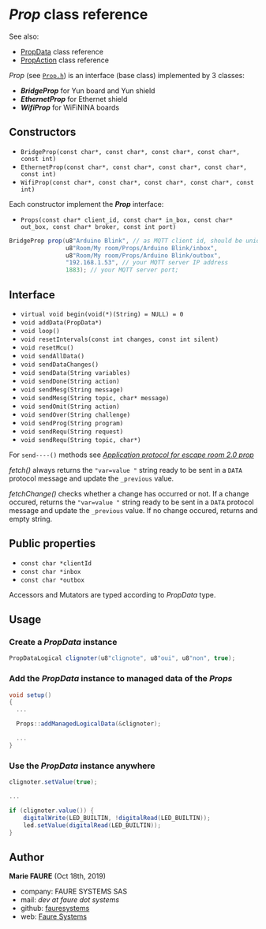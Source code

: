 # *Prop* class reference
See also:
* <a href="PropData.md" target="_blank">PropData</a> class reference
* <a href="PropAction.md" target="_blank">PropAction</a> class reference

*Prop* (see <a href="https://github.com/xcape-io/ArduinoProps/blob/master/src/Prop.h" target="_blank">`Prop.h`</a>) is an interface (base class) implemented by 3 classes:
* ***BridgeProp*** for Yun board and Yun shield
* ***EthernetProp*** for Ethernet shield
* ***WifiProp*** for WiFiNINA boards

## Constructors
* `BridgeProp(const char*, const char*, const char*, const char*, const int)`
* `EthernetProp(const char*, const char*, const char*, const char*, const int)`
* `WifiProp(const char*, const char*, const char*, const char*, const int)`

Each constructor implement the ***Prop*** interface:
* `Props(const char* client_id, const char* in_box, const char* out_box, const char* broker, const int port)`
```csharp
BridgeProp prop(u8"Arduino Blink", // as MQTT client id, should be unique per client for given broker
                u8"Room/My room/Props/Arduino Blink/inbox",
                u8"Room/My room/Props/Arduino Blink/outbox",
                "192.168.1.53", // your MQTT server IP address
                1883); // your MQTT server port;
```


## Interface
* `virtual void begin(void(*)(String) = NULL) = 0`
* `void addData(PropData*)`
* `void loop()`
* `void resetIntervals(const int changes, const int silent)`
* `void resetMcu()`
* `void sendAllData()`
* `void sendDataChanges()`
* `void sendData(String variables)`
* `void sendDone(String action)`
* `void sendMesg(String message)`
* `void sendMesg(String topic, char* message)`
* `void sendOmit(String action)`
* `void sendOver(String challenge)`
* `void sendProg(String program)`
* `void sendRequ(String request)`
* `void sendRequ(String topic, char*)`

For `send----()` methods see *<a href="https://github.com/xcape-io/ArduinoProps#4-application-protocol-for-escape-room-20-prop" target="_blank">Application protocol for escape room 2.0 prop</a>*
    
*fetch()* always returns the `"var=value "` string ready to be sent in a `DATA` protocol message and update the `_previous` value.

*fetchChange()* checks whether a change has occurred or not. If a change occured, returns the `"var=value "` string ready to be sent in a `DATA` protocol message and update the `_previous` value. If no change occured, returns and empty string.

## Public properties
* `const char *clientId`
* `const char *inbox`
* `const char *outbox`

Accessors and Mutators are typed according to *PropData* type.

## Usage

### Create a *PropData* instance
```csharp
PropDataLogical clignoter(u8"clignote", u8"oui", u8"non", true);
```

### Add the *PropData* instance to managed data of the *Props*
```csharp
void setup()
{
  ...

  Props::addManagedLogicalData(&clignoter);

  ...
}
```

### Use the *PropData* instance anywhere
```csharp
clignoter.setValue(true);

...

if (clignoter.value()) {
    digitalWrite(LED_BUILTIN, !digitalRead(LED_BUILTIN));
    led.setValue(digitalRead(LED_BUILTIN));
}
```


## Author

**Marie FAURE** (Oct 18th, 2019)
* company: FAURE SYSTEMS SAS
* mail: *dev at faure dot systems*
* github: <a href="https://github.com/fauresystems?tab=repositories" target="_blank">fauresystems</a>
* web: <a href="https://faure.systems/" target="_blank">Faure Systems</a>